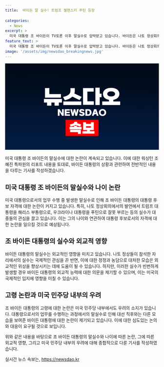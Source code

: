 ```yaml
---
title:  바이든 말 실수! 트럼프 젤렌스키 푸틴 등장

categories:
  - News
excerpt: >
  미국 대통령 조 바이든이 TV토론 이후 말실수로 압박받고 있습니다. 바이든은 나토 정상회의에서 해리스 부통령을 트럼프로, 우크라이나 대통령을 푸틴으로 잘못 불렀습니다. 이는 그의 고령에 대한 논란을 증폭시키고 있으며, 어떤 상황에서도 말실수를 할 수 있다는 나토 정상들의 지지를 받고 있지만, 민주당 내부에서는 여전히 자격 논란이 계속되고 있습니다. 이에 대한 놀라운 해석과 함께 전 세계의 이목이 집중된 바이든 대통령의 상황에 대한 평가입니다.
feature_text: >
  미국 대통령 조 바이든이 TV토론 이후 말실수로 압박받고 있습니다. 바이든은 나토 정상회의에서 해리스 부통령을 트럼프로, 우크라이나 대통령을 푸틴으로 잘못 불렀습니다. 이는 그의 고령에 대한 논란을 증폭시키고 있으며, 어떤 상황에서도 말실수를 할 수 있다는 나토 정상들의 지지를 받고 있지만, 민주당 내부에서는 여전히 자격 논란이 계속되고 있습니다. 이에 대한 놀라운 해석과 함께 전 세계의 이목이 집중된 바이든 대통령의 상황에 대한 평가입니다.
image: '/assets/img/newsdao_breakingnews.jpg'
---
```


<p><img src="/assets/img/newsdao_breakingnews.jpg" alt="flaretime 속보" /></p>

<p>미국 대통령 조 바이든의 말실수에 대한 논란이 계속되고 있습니다. 이에 대한 워싱턴 조혜진 특파원의 리포트 내용을 토대로, 바이든 대통령의 상황과 관련하여 전반적인 내용을 다루는 기사를 작성하겠습니다.</p>

<h2 data-ke-size="size26">미국 대통령 조 바이든의 말실수와 나이 논란</h2>

<p>미국 대통령으로서의 업무 수행 중 발생한 말실수로 인해 조 바이든 대통령의 대통령 후보 자격에 대한 논란이 커지고 있습니다. 특히, 나토 정상회의에서의 발언에서 트럼프 대통령을 해리스 부통령으로, 우크라이나 대통령을 푸틴으로 잘못 부르는 등의 실수가 대중들의 관심을 끌고 있습니다. 이는 그의 나이와 연관하여 대통령 후보로서의 자격에 대한 논란을 일으킬 것으로 예상됩니다.</p>

<h2 data-ke-size="size26">조 바이든 대통령의 실수와 외교적 영향</h2>

<p>바이든 대통령의 말실수는 외교적인 영향을 미치고 있습니다. 나토 정상들이 참석한 자리에서의 실수는 국제적인 관심을 끈 반면, 이에 대한 정정과 농담으로 대처한 모습은 외교적인 위상을 향상시키는 데에 도움이 될 수 있습니다. 하지만, 이러한 실수가 빈번하게 발생할 경우 바이든 대통령의 외교적 능력에 대한 의문을 제기할 수 있으며, 이는 미국의 국제적인 입지에 영향을 미칠 수 있습니다.</p>

<h2 data-ke-size="size26">고령 논란과 미국 민주당 내부의 우려</h2>

<p>조 바이든 대통령의 고령에 대한 논란은 미국 민주당 내부에서도 우려의 소지가 있습니다. 대통령으로서의 업무를 수행하는 과정에서의 말실수로 인해 대선 직후와는 다른 모습을 보여준 바이든 대통령에 대한 논란이 제기되고 있습니다. 이에 대한 심도있는 논의와 대응이 요구될 것으로 보입니다.</p>

<p>위와 같은 내용을 바탕으로 조 바이든 대통령의 말실수와 나이에 따른 논란, 그에 따른 외교적 영향, 그리고 미국 민주당 내부의 우려에 대해 종합적으로 다룬 기사를 작성하였습니다.</p>
실시간 뉴스 속보는, <a href="https://newsdao.kr" rel="dofollow">https://newsdao.kr</a>


